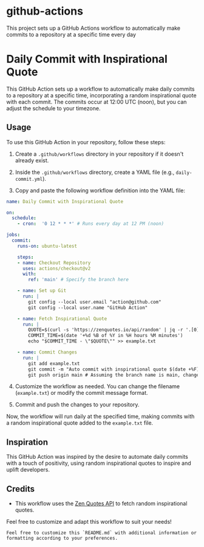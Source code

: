 # github-actions
This project sets up a GitHub Actions workflow to automatically make commits to a repository at a specific time every day


# Daily Commit with Inspirational Quote

This GitHub Action sets up a workflow to automatically make daily commits to a repository at a specific time, incorporating a random inspirational quote with each commit. The commits occur at 12:00 UTC (noon), but you can adjust the schedule to your timezone.

## Usage

To use this GitHub Action in your repository, follow these steps:

1. Create a `.github/workflows` directory in your repository if it doesn't already exist.

2. Inside the `.github/workflows` directory, create a YAML file (e.g., `daily-commit.yml`).

3. Copy and paste the following workflow definition into the YAML file:

```yaml
name: Daily Commit with Inspirational Quote

on:
  schedule:
    - cron:  '0 12 * * *' # Runs every day at 12 PM (noon)

jobs:
  commit:
    runs-on: ubuntu-latest

    steps:
    - name: Checkout Repository
      uses: actions/checkout@v2
      with:
        ref: 'main' # Specify the branch here

    - name: Set up Git
      run: |
        git config --local user.email "action@github.com"
        git config --local user.name "GitHub Action"

    - name: Fetch Inspirational Quote
      run: |
        QUOTE=$(curl -s 'https://zenquotes.io/api/random' | jq -r '.[0].q')
        COMMIT_TIME=$(date '+%d %B of %Y in %H hours %M minutes')
        echo "$COMMIT_TIME - \"$QUOTE\"" >> example.txt

    - name: Commit Changes
      run: |
        git add example.txt
        git commit -m "Auto commit with inspirational quote $(date +%F)"
        git push origin main # Assuming the branch name is main, change if needed
```

4. Customize the workflow as needed. You can change the filename (`example.txt`) or modify the commit message format.

5. Commit and push the changes to your repository.

Now, the workflow will run daily at the specified time, making commits with a random inspirational quote added to the `example.txt` file.

## Inspiration

This GitHub Action was inspired by the desire to automate daily commits with a touch of positivity, using random inspirational quotes to inspire and uplift developers.

## Credits

- This workflow uses the [Zen Quotes API](https://zenquotes.io/api/random) to fetch random inspirational quotes.

Feel free to customize and adapt this workflow to suit your needs!

```
Feel free to customize this `README.md` with additional information or formatting according to your preferences.
